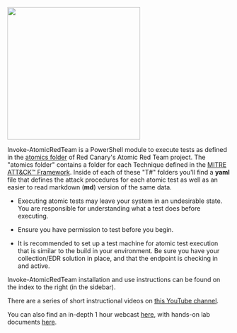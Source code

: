 <p><img src="https://redcanary.com/wp-content/uploads/2023/05/Primary_Invoke-Atomic_Logo.png" width="300px" /></p>

Invoke-AtomicRedTeam is a PowerShell module to execute tests as defined in the [atomics folder](https://github.com/redcanaryco/atomic-red-team/tree/master/atomics) of Red Canary's Atomic Red Team project. The "atomics folder" contains a folder for each Technique defined in the [MITRE ATT&CK™ Framework](https://attack.mitre.org/matrices/enterprise/). Inside of each of these "T#" folders you'll find a **yaml** file that defines the attack procedures for each atomic test as well as an easier to read markdown (**md**) version of the same data.

* Executing atomic tests may leave your system in an undesirable state. You are responsible for understanding what a test does before executing.

* Ensure you have permission to test before you begin.

* It is recommended to set up a test machine for atomic test execution that is similar to the build in your environment. Be sure you have your collection/EDR solution in place, and that the endpoint is checking in and active.

Invoke-AtomicRedTeam installation and use instructions can be found on the index to the right (in the sidebar).

There are a series of short instructional videos on [this YouTube channel](https://www.youtube.com/playlist?list=PL92eUXSF717W9TCfZzLca6DmlFXFIu8p6).

You can also find an in-depth 1 hour webcast [here](https://www.youtube.com/watch?v=O6w0oFcCAnI), with hands-on lab documents [here](https://1drv.ms/w/s!AvDXyd4cgfxesEclTt8tScoatJn2?e=pb0tsR).
